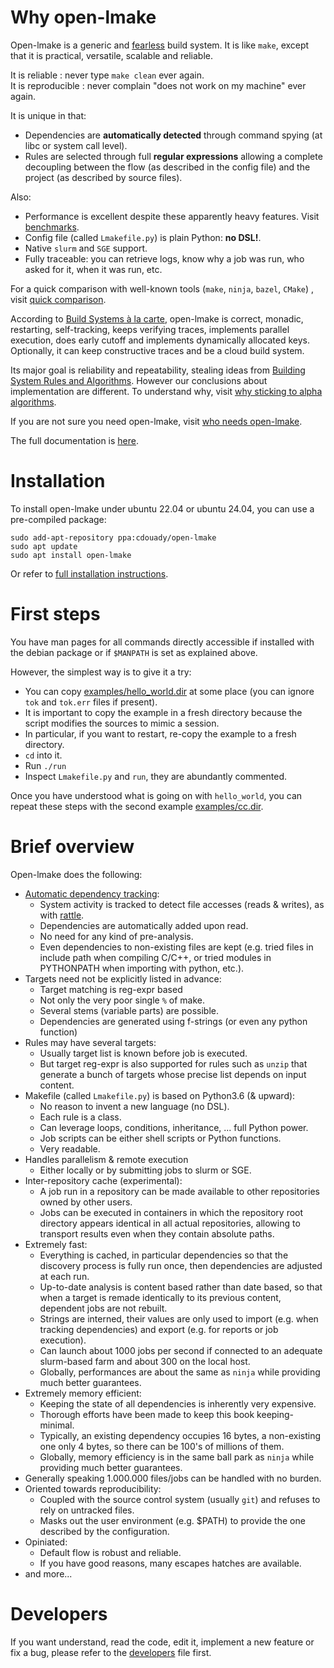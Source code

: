 <!-- This file is part of the open-lmake distribution (git@github.com:cesar-douady/open-lmake.git)-->
<!-- Copyright (c) 2023-2025 Doliam-->
<!-- This program is free software: you can redistribute/modify under the terms of the GPL-v3 (https://www.gnu.org/licenses/gpl-3.0.html).-->
<!-- This program is distributed WITHOUT ANY WARRANTY, without even the implied warranty of MERCHANTABILITY or FITNESS FOR A PARTICULAR PURPOSE.-->

# Why open-lmake

Open-lmake is a generic and [fearless](doc/fearless.md) build system.
It is like `make`, except that it is practical, versatile, scalable and reliable.

It is reliable : never type `make clean` ever again.  
It is reproducible : never complain "does not work on my machine" ever again.

It is unique in that:

- Dependencies are **automatically detected** through command spying (at libc or system call level).
- Rules are selected through full **regular expressions** allowing a complete decoupling between the flow (as described in the config file) and the project (as described by source files).

Also:

- Performance is excellent despite these apparently heavy features. Visit [benchmarks](doc/benchmark.md).
- Config file (called `Lmakefile.py`) is plain Python: **no DSL!**.
- Native `slurm` and `SGE` support.
- Fully traceable: you can retrieve logs, know why a job was run, who asked for it, when it was run, etc.

For a quick comparison with well-known tools (`make`, `ninja`, `bazel`, `CMake`) , visit [quick comparison](doc/quick_comparison.md).

According to [Build Systems à la carte](https://dl.acm.org/doi/pdf/10.1145/3236774),
open-lmake is correct, monadic, restarting, self-tracking, keeps verifying traces, implements parallel execution, does early cutoff and implements dynamically allocated keys.
Optionally, it can keep constructive traces and be a cloud build system.

Its major goal is reliability and repeatability, stealing ideas from [Building System Rules and Algorithms](https://gittup.org/tup/build_system_rules_and_algorithms.pdf).
However our conclusions about implementation are different.
To understand why, visit [why sticking to alpha algorithms](doc/why_stick_to_alpha_algo.md).

If you are not sure you need open-lmake, visit [who needs open-lmake](doc/who_needs_open-lmake.md).

The full documentation is [here](https://cesar-douady.github.io/open-lmake/).

# Installation

To install open-lmake under ubuntu 22.04 or ubuntu 24.04, you can use a pre-compiled package:

```
sudo add-apt-repository ppa:cdouady/open-lmake
sudo apt update
sudo apt install open-lmake
```

Or refer to [full installation instructions](doc/install.md).

# First steps

You have man pages for all commands directly accessible if installed with the debian package or if `$MANPATH` is set as explained above.

However, the simplest way is to give it a try:

- You can copy [examples/hello\_world.dir](examples/hello_world.dir) at some place (you can ignore `tok` and `tok.err` files if present).
- It is important to copy the example in a fresh directory because the script modifies the sources to mimic a session.
- In particular, if you want to restart, re-copy the example to a fresh directory.
- `cd` into it.
- Run `./run`
- Inspect `Lmakefile.py` and `run`, they are abundantly commented.

Once you have understood what is going on with `hello_world`, you can repeat these steps with the second example [examples/cc.dir](examples/cc.dir).

# Brief overview

Open-lmake does the following:

- [Automatic dependency tracking](doc/src/autodep.md):
	- System activity is tracked to detect file accesses (reads & writes), as with [rattle](https://github.com/ndmitchell/rattle).
	- Dependencies are automatically added upon read.
	- No need for any kind of pre-analysis.
	- Even dependencies to non-existing files are kept (e.g. tried files in include path when compiling C/C++, or tried modules in PYTHONPATH when importing with python, etc.).
- Targets need not be explicitly listed in advance:
	- Target matching is reg-expr based
	- Not only the very poor single `%` of make.
	- Several stems (variable parts) are possible.
	- Dependencies are generated using f-strings (or even any python function)
- Rules may have several targets:
	- Usually target list is known before job is executed.
	- But target reg-expr is also supported for rules such as `unzip` that generate a bunch of targets whose precise list depends on input content.
- Makefile (called `Lmakefile.py`) is based on Python3.6 (& upward):
	- No reason to invent a new language (no DSL).
	- Each rule is a class.
	- Can leverage loops, conditions, inheritance, ... full Python power.
	- Job scripts can be either shell scripts or Python functions.
	- Very readable.
- Handles parallelism & remote execution
	- Either locally or by submitting jobs to slurm or SGE.
- Inter-repository cache (experimental):
	- A job run in a repository can be made available to other repositories owned by other users.
	- Jobs can be executed in containers in which the repository root directory appears identical in all actual repositories, allowing to transport results even when they contain absolute paths.
- Extremely fast:
	- Everything is cached, in particular dependencies so that the discovery process is fully run once, then dependencies are adjusted at each run.
	- Up-to-date analysis is content based rather than date based, so that when a target is remade identically to its previous content, dependent jobs are not rebuilt.
	- Strings are interned, their values are only used to import (e.g. when tracking dependencies) and export (e.g. for reports or job execution).
	- Can launch about 1000 jobs per second if connected to an adequate slurm-based farm and about 300 on the local host.
	- Globally, performances are about the same as `ninja` while providing much better guarantees.
- Extremely memory efficient:
	- Keeping the state of all dependencies is inherently very expensive.
	- Thorough efforts have been made to keep this book keeping-minimal.
	- Typically, an existing dependency occupies 16 bytes, a non-existing one only 4 bytes, so there can be 100's of millions of them.
	- Globally, memory efficiency is in the same ball park as `ninja` while providing much better guarantees.
- Generally speaking 1.000.000 files/jobs can be handled with no burden.
- Oriented towards reproducibility:
	- Coupled with the source control system (usually `git`) and refuses to rely on untracked files.
	- Masks out the user environment (e.g. $PATH) to provide the one described by the configuration.
- Opiniated:
	- Default flow is robust and reliable.
	- If you have good reasons, many escapes hatches are available.
- and more...

# Developers

If you want understand, read the code, edit it, implement a new feature or fix a bug, please refer to the [developers](doc/developers.md) file first.
